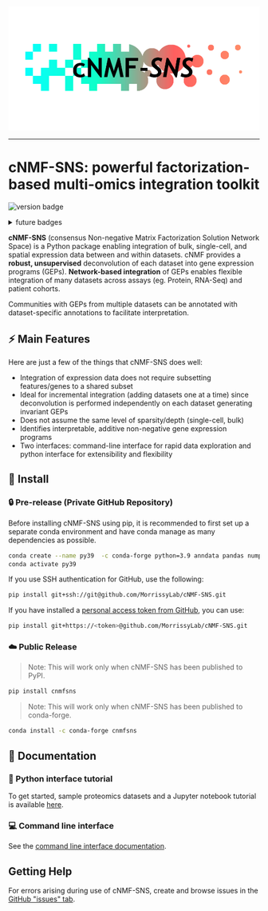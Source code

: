 
![cNMF-SNS logo](logo.png)

-----------------

# cNMF-SNS: powerful factorization-based multi-omics integration toolkit

![version badge](https://img.shields.io/badge/version-1.0.12-blue)

<details>
  <summary> future badges </summary>

```md
[![PyPI Latest Release](https://img.shields.io/pypi/v/cnmfsns.svg)](https://pypi.org/project/cnmfsns/)
[![Conda Latest Release](https://anaconda.org/conda-forge/cnmfsns/badges/version.svg)](https://anaconda.org/anaconda/cnmfsns/)
[![DOI](https://zenodo.org/badge/DOI/10.5281/zenodo.3509134.svg)](https://doi.org/10.5281/zenodo.3509134)
[![Package Status](https://img.shields.io/pypi/status/cnmfsns.svg)](https://pypi.org/project/cnmfsns/)
[![License](https://img.shields.io/pypi/l/cnmfsns.svg)](https://github.com/morrissylab/cnmfsns/blob/main/LICENSE)
[![Downloads](https://static.pepy.tech/personalized-badge/cnmfsns?period=month&units=international_system&left_color=black&right_color=orange&left_text=PyPI%20downloads%20per%20month)](https://pepy.tech/project/cnmfsns)
```

</details>

**cNMF-SNS** (consensus Non-negative Matrix Factorization Solution Network Space) is a Python package enabling integration of bulk, single-cell, and
spatial expression data between and within datasets. cNMF provides a **robust, 
unsupervised** deconvolution of each dataset into gene expression programs (GEPs).
**Network-based integration** of GEPs enables flexible integration of many datasets
across assays (eg. Protein, RNA-Seq) and patient cohorts.

Communities with GEPs from multiple datasets can be annotated with dataset-specific
annotations to facilitate interpretation.

## :zap: Main Features

Here are just a few of the things that cNMF-SNS does well:

- Integration of expression data does not require subsetting features/genes to
  a shared subset
- Ideal for incremental integration (adding datasets one at a time) since
  deconvolution is performed independently on each dataset generating invariant GEPs
- Does not assume the same level of sparsity/depth (single-cell, bulk)
- Identifies interpretable, additive non-negative gene expression programs
- Two interfaces: command-line interface for rapid data exploration and python
  interface for extensibility and flexibility

## :wrench: Install

### :lock: Pre-release (Private GitHub Repository)

Before installing cNMF-SNS using pip, it is recommended to first set up a separate conda environment and have conda manage as many dependencies as possible.

```bash
conda create --name py39  -c conda-forge python=3.9 anndata pandas numpy scipy matplotlib upsetplot httplib2 tomli tomli-w click pygraphviz python-igraph semantic_version yaml scikit-learn fastcluster scanpy
conda activate py39
```

If you use SSH authentication for GitHub, use the following:

```bash
pip install git+ssh://git@github.com/MorrissyLab/cNMF-SNS.git
```

If you have installed a [personal access token from GitHub](https://github.com/settings/tokens), you can use:

```bash
pip install git+https://<token>@github.com/MorrissyLab/cNMF-SNS.git
```

### :cloud: Public Release

> Note: This will work only when cNMF-SNS has been published to PyPI.

```bash
pip install cnmfsns
```

> Note: This will work only when cNMF-SNS has been published to conda-forge.

```bash
conda install -c conda-forge cnmfsns
```

## :open_book: Documentation

### :notebook: Python interface tutorial

To get started, sample proteomics datasets and a Jupyter notebook tutorial is available [here](/tutorial).

### :computer: Command line interface

See the [command line interface documentation](/CLI.md).

## Getting Help

For errors arising during use of cNMF-SNS, create and browse issues in the [GitHub "issues" tab](https://github.com/MorrissyLab/cNMF-SNS/issues).